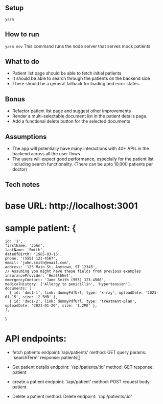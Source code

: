 ## Setup
``yarn``

## How to run
``yarn dev``
This command runs the node server that serves mock patients

## What to do
- Patient list page should be able to fetch initial patients
- It should be able to search through the patients on the backend side
- There should be a general fallback for loading and error states.

## Bonus
- Refactor patient list page and suggest other improvements
- Render a multi-selectable document list in the patient details page.
- Add a functional delete button for the selected documents

## Assumptions
- The app will potentially have many interactions with 40+ APIs in the backend across all the user flows
- The users will expect good performance, especially for the patient list including search functionality. (There can be upto 10,000 patients per doctor)


## Tech notes
# base URL: http://localhost:3001
# sample patient: {
    id: '1',
    firstName: 'John',
    lastName: 'Smith',
    dateOfBirth: '1985-03-15',
    phone: '(555) 123-4567',
    email: 'john.smith@email.com',
    address: '123 Main St, Anytown, ST 12345',
    // Assuming you might have these fields from previous examples
    insuranceProvider: 'HealthNet',
    emergencyContact: 'Jane Smith (555) 123-4568',
    medicalHistory: ['Allergy to penicillin', 'Hypertension'],
    documents: [
      { id: 'doc1-1', link: dummyPdfUrl, type: 'x-ray', uploadDate: '2023-01-15', size: '2.5MB' },
      { id: 'doc1-2', link: dummyPdfUrl, type: 'treatment-plan', uploadDate: '2023-01-20', size: '1.2MB' },
    ],
  }

# API endpoints:
- fetch patients
endpoint:'/api/patients'
method: GET
query params: 'searchTerm'
response: patients[]

- Get patient details
endpoint: '/api/patients/:id'
method: GET
response: patient

- create a patient
endpoint: '/api/patient'
method: POST
request body: patient

- Delete a patient
method: Delete
endpoint: '/api/patients/:id'
